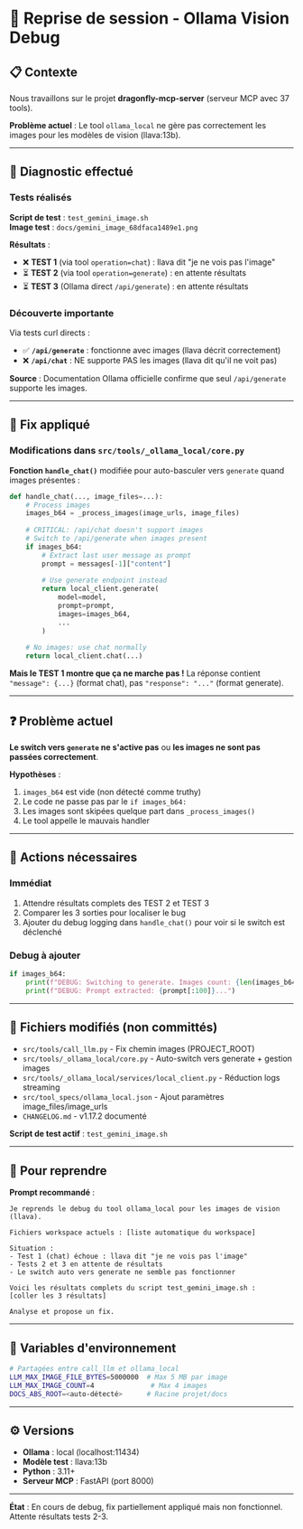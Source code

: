 # 🔄 Reprise de session - Ollama Vision Debug

## 📋 Contexte

Nous travaillons sur le projet **dragonfly-mcp-server** (serveur MCP avec 37 tools).

**Problème actuel** : Le tool `ollama_local` ne gère pas correctement les images pour les modèles de vision (llava:13b).

---

## 🐛 Diagnostic effectué

### Tests réalisés

**Script de test** : `test_gemini_image.sh`  
**Image test** : `docs/gemini_image_68dfaca1489e1.png`

**Résultats** :
- ❌ **TEST 1** (via tool `operation=chat`) : llava dit "je ne vois pas l'image"
- ⏳ **TEST 2** (via tool `operation=generate`) : en attente résultats
- ⏳ **TEST 3** (Ollama direct `/api/generate`) : en attente résultats

### Découverte importante

Via tests curl directs :
- ✅ **`/api/generate`** : fonctionne avec images (llava décrit correctement)
- ❌ **`/api/chat`** : NE supporte PAS les images (llava dit qu'il ne voit pas)

**Source** : Documentation Ollama officielle confirme que seul `/api/generate` supporte les images.

---

## 🔧 Fix appliqué

### Modifications dans `src/tools/_ollama_local/core.py`

**Fonction `handle_chat()`** modifiée pour auto-basculer vers `generate` quand images présentes :

```python
def handle_chat(..., image_files=...):
    # Process images
    images_b64 = _process_images(image_urls, image_files)
    
    # CRITICAL: /api/chat doesn't support images
    # Switch to /api/generate when images present
    if images_b64:
        # Extract last user message as prompt
        prompt = messages[-1]["content"]
        
        # Use generate endpoint instead
        return local_client.generate(
            model=model,
            prompt=prompt,
            images=images_b64,
            ...
        )
    
    # No images: use chat normally
    return local_client.chat(...)
```

**Mais le TEST 1 montre que ça ne marche pas !** La réponse contient `"message": {...}` (format chat), pas `"response": "..."` (format generate).

---

## ❓ Problème actuel

**Le switch vers `generate` ne s'active pas** ou **les images ne sont pas passées correctement**.

**Hypothèses** :
1. `images_b64` est vide (non détecté comme truthy)
2. Le code ne passe pas par le `if images_b64:` 
3. Les images sont skipées quelque part dans `_process_images()`
4. Le tool appelle le mauvais handler

---

## 🎯 Actions nécessaires

### Immédiat
1. Attendre résultats complets des TEST 2 et TEST 3
2. Comparer les 3 sorties pour localiser le bug
3. Ajouter du debug logging dans `handle_chat()` pour voir si le switch est déclenché

### Debug à ajouter
```python
if images_b64:
    print(f"DEBUG: Switching to generate. Images count: {len(images_b64)}")
    print(f"DEBUG: Prompt extracted: {prompt[:100]}...")
```

---

## 📂 Fichiers modifiés (non committés)

- `src/tools/call_llm.py` - Fix chemin images (PROJECT_ROOT)
- `src/tools/_ollama_local/core.py` - Auto-switch vers generate + gestion images
- `src/tools/_ollama_local/services/local_client.py` - Réduction logs streaming
- `src/tool_specs/ollama_local.json` - Ajout paramètres image_files/image_urls
- `CHANGELOG.md` - v1.17.2 documenté

**Script de test actif** : `test_gemini_image.sh`

---

## 📝 Pour reprendre

**Prompt recommandé** :

```
Je reprends le debug du tool ollama_local pour les images de vision (llava).

Fichiers workspace actuels : [liste automatique du workspace]

Situation :
- Test 1 (chat) échoue : llava dit "je ne vois pas l'image" 
- Tests 2 et 3 en attente de résultats
- Le switch auto vers generate ne semble pas fonctionner

Voici les résultats complets du script test_gemini_image.sh :
[coller les 3 résultats]

Analyse et propose un fix.
```

---

## 🔑 Variables d'environnement

```bash
# Partagées entre call_llm et ollama_local
LLM_MAX_IMAGE_FILE_BYTES=5000000  # Max 5 MB par image
LLM_MAX_IMAGE_COUNT=4              # Max 4 images
DOCS_ABS_ROOT=<auto-détecté>      # Racine projet/docs
```

---

## ⚙️ Versions

- **Ollama** : local (localhost:11434)
- **Modèle test** : llava:13b
- **Python** : 3.11+
- **Serveur MCP** : FastAPI (port 8000)

---

**État** : En cours de debug, fix partiellement appliqué mais non fonctionnel. Attente résultats tests 2-3.
